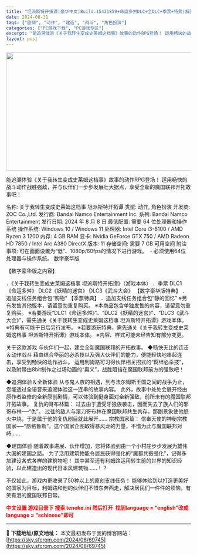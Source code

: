 ```yaml
---
title: "坦派斯特开拓谭|豪华中文|Build.15431859+命运多舛DLC+全DLC+季票+特典|解压即撸|"
date: 2024-08-31
tags: ["剧情", "动作", "建造", "战斗", "角色扮演"]
categories: ["PC游戏下载", "PC游戏专区"]
excerpt: "能追溯体验《关于我转生变成史莱姆这档事》故事的动作RPG登场！ 运用畅快的战斗动作战胜强敌，并与伙伴们一步步发展壮大据点，享受全新的魔国联邦开拓故事吧！ 名称: 关于我转生变成史莱姆这档事 坦派斯特开拓谭 类型: 动作, 角色扮演 开发商: ZOC Co.,Ltd. 发行商: Bandai Namc&hellip;"
layout: post
---
```


<img class="aligncenter size-full wp-image-69746" src="https://sky.sfcrom.com/wp-content/uploads/2024/08/2024083103234329.webp" alt="" width="570" height="321" />

能追溯体验《关于我转生变成史莱姆这档事》故事的动作RPG登场！ 运用畅快的战斗动作战胜强敌，并与伙伴们一步步发展壮大据点，享受全新的魔国联邦开拓故事吧！

名称: 关于我转生变成史莱姆这档事 坦派斯特开拓谭
类型: 动作, 角色扮演
开发商: ZOC Co.,Ltd.
发行商: Bandai Namco Entertainment Inc.
系列: Bandai Namco Entertainment
发行日期: 2024 年 8 月 8 日
最低配置:
需要 64 位处理器和操作系统
操作系统: Windows 10 / Windows 11
处理器: Intel Core i3-6100 / AMD Ryzen 3 1200
内存: 4 GB RAM
显卡: Nvidia GeForce GTX 750 / AMD Radeon HD 7850 / Intel Arc A380
DirectX 版本: 11
存储空间: 需要 7 GB 可用空间
附注事项: 可在画面设置为“低”、1080p/60fps的情况下进行游戏。 ・必须使用64位处理器与操作系统。
数字豪华版

【数字豪华版之内容】

．《关于我转生变成史莱姆这档事 坦派斯特开拓谭》（游戏本体）
．季票
DLC1《命运多舛》
DLC2《妖精的迷宫》
DLC3《武斗大会》
【数字豪华版特典】
．追加支线任务组合包“购物”
【季票特典】
．追加支线任务组合包“静的回忆”
※另有发售其他版本，请留意勿重复购买。
※本商品包含单独发售的内容，请留意勿重复购买。
※若要游玩“DLC1《命运多舛》”、“DLC2《妖精的迷宫》”、“DLC3《武斗大会》”，需先通关《关于我转生变成史莱姆这档事 坦派斯特开拓谭》游戏本体。
※特典有可能于日后另行发布。
※若要游玩特典，需先通关《关于我转生变成史莱姆这档事 坦派斯特开拓谭》游戏本体。
※内容、样式可能未经告知有部分变更。

关于这款游戏
与伙伴们一起，建立全新魔国联邦的开拓故事。
◆畅快无比的连击＆动作战斗
藉由结合华丽的必杀技以及强大伙伴们的能力，便能轻快地串起连击，享受到畅快的动作战斗。
运用利姆路可习得伙伴相关招式的“羁绊必杀技”，以及附带由8bit制作之过场动画的“奥义”，战胜阻挡在魔国联邦前方的强敌吧！

◆追溯体验＆全新体验
从与鬼人族的相遇，到与法尔姆斯王国之间的战争为止，您能透过全语音来追溯体验这一连串的故事内容。
此外，故事中处处会展开经由原作者监修的全新原创剧情，可以体验到挺身面对全新强敌，前所未有的魔国联邦开拓故事。
复仇的哥布林篇：
过去由于遭受牙狼族袭击，因而失去了族人们的邪哥布林──“仇”。
过往的敌人与滚刀哥布林在魔国联邦共生共存，那副景象使他怒火中烧，于是属于他的复仇剧目就此展开……
宗教国家篇：
信奉天使的神秘宗教国家──“昂格鲁斯”。这个国家企图取得暴风龙的力量，不惜为此与魔国联邦对峙……

◆建国体验
随着故事进展、伙伴增加，您将体验到由一个小村庄步步发展为雄伟大国的建国之路。
为了活用建筑物能令居民获得强化的“魔都共振强化”，记得多加建设各式各样的建筑物吧！
其中甚至还有利姆路运用转生前的世界的知识经验，以此建造出的现代日本风建筑物……！？

不仅如此，游戏内更收录了50种以上的原创支线任务！
能够体验到以打造更美好的国家为目标，利姆路和他的伙伴们不惜东奔西走，解决居民们一件件的烦恼，有笑有泪的魔国联邦日常。

<span style="color: #ff0000;"><strong>中文设置 游戏目录下 搜索 tenoke.ini 然后打开  找到language = “english”改成language = “schinese”即可</strong></span>

---
📖 **下载地址/原文地址：** 本文最初发布于我的博客网站：[https://sky.sfcrom.com/2024/08/69745](https://sky.sfcrom.com/2024/08/69745)
